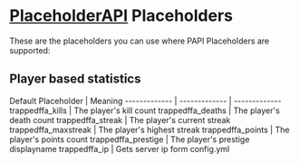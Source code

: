 # [PlaceholderAPI](https://www.spigotmc.org/resources/placeholderapi.6245/) Placeholders

These are the placeholders you can use where PAPI Placeholders are supported:

## Player based statistics

Default Placeholder | Meaning
------------- | ------------- | -------------
trappedffa_kills | The player's kill count
trappedffa_deaths | The player's death count
trappedffa_streak | The player's current streak
trappedffa_maxstreak | The player's highest streak
trappedffa_points | The player's points count
trappedffa_prestige | The player's prestige displayname
trappedffa_ip | Gets server ip form config.yml


